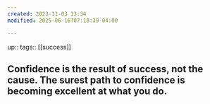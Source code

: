 ```yaml
---
created: 2023-11-03 13:34
modified: 2025-06-16T07:18:39-04:00

---
```

up::
tags:: [[success]]

## Confidence is the result of success, not the cause. The surest path to confidence is becoming excellent at what you do.

